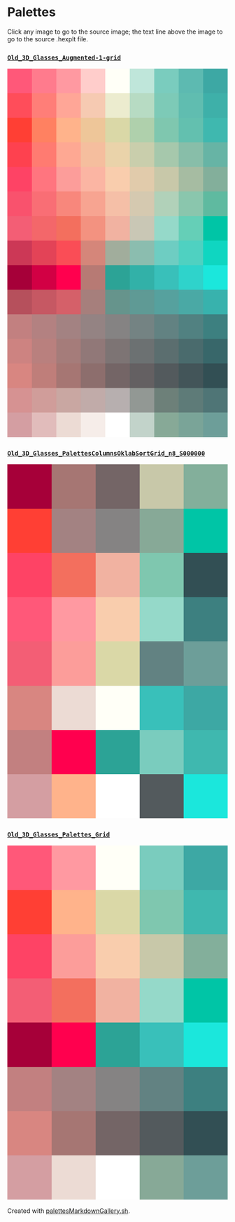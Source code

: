 # Palettes

Click any image to go to the source image; the text line above the image to go to the source .hexplt file.

### [`Old_3D_Glasses_Augmented-1-grid`](Old_3D_Glasses_Augmented-1-grid.hexplt)

[ ![Old_3D_Glasses_Augmented-1-grid.png](Old_3D_Glasses_Augmented-1-grid.png) ](Old_3D_Glasses_Augmented-1-grid.png)

### [`Old_3D_Glasses_PalettesColumnsOklabSortGrid_n8_S000000`](Old_3D_Glasses_PalettesColumnsOklabSortGrid_n8_S000000.hexplt)

[ ![Old_3D_Glasses_PalettesColumnsOklabSortGrid_n8_S000000.png](Old_3D_Glasses_PalettesColumnsOklabSortGrid_n8_S000000.png) ](Old_3D_Glasses_PalettesColumnsOklabSortGrid_n8_S000000.png)

### [`Old_3D_Glasses_Palettes_Grid`](Old_3D_Glasses_Palettes_Grid.hexplt)

[ ![Old_3D_Glasses_Palettes_Grid.png](Old_3D_Glasses_Palettes_Grid.png) ](Old_3D_Glasses_Palettes_Grid.png)

Created with [palettesMarkdownGallery.sh](https://github.com/earthbound19/_ebDev/blob/master/scripts/imgAndVideo/palettesMarkdownGallery.sh).